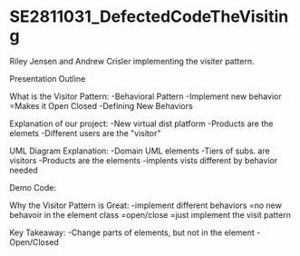 # SE2811031_DefectedCodeTheVisiting
Riley Jensen and Andrew Crisler implementing the visiter pattern.

Presentation Outline

What is the Visitor Pattern:
  -Behavioral Pattern
  -Implement new behavior
    =Makes it Open Closed
  -Defining New Behaviors
  
Explanation of our project:
  -New virtual dist platform
  -Products are the elemets
  -Different users are the "visitor"
  
UML Diagram Explanation:
  -Domain UML elements
  -Tiers of subs. are visitors
  -Products are the elements
  -implents vists different by behavior needed
  
Demo Code:

Why the Visitor Pattern is Great:
  -implement different behaviors
    =no new behavoir in the element class
    =open/close
    =just implement the visit pattern

Key Takeaway:
  -Change parts of elements, but not in the element
  -Open/Closed
